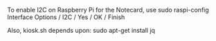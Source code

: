 To enable I2C on Raspberry Pi for the Notecard, use
   sudo raspi-config
   Interface Options / I2C / Yes / OK / Finish

Also, kiosk.sh depends upon:
   sudo apt-get install jq

